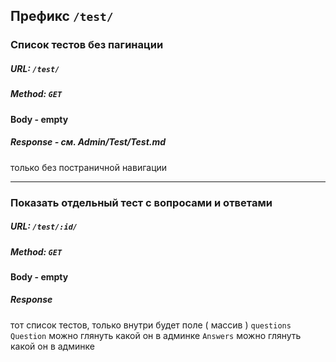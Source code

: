 
## Префикс `/test/`

### Список тестов без пагинации

##### URL: `/test/`
##### Method: `GET`

#### Body - empty

##### Response - см. Admin/Test/Test.md
только без постраничной навигации

---


### Показать отдельный тест с вопросами и ответами

##### URL: `/test/:id/`
##### Method: `GET`

#### Body - empty

##### Response
тот список тестов, только внутри будет поле ( массив ) `questions`
`Question` можно глянуть какой он в админке
`Answers` можно глянуть какой он в админке